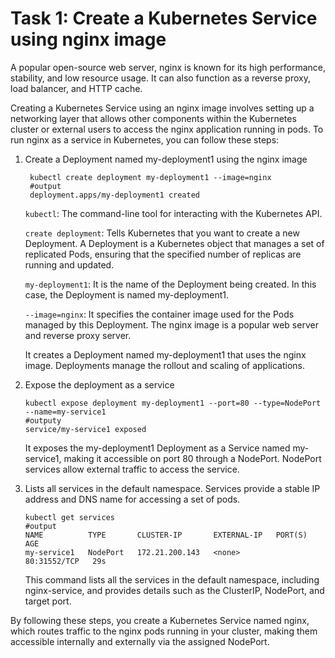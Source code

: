 # Task 1: Create a Kubernetes Service using nginx image

A popular open-source web server, nginx is known for its high performance, stability, and low resource usage. It can also function as a reverse proxy, load balancer, and HTTP cache.

Creating a Kubernetes Service using an nginx image involves setting up a networking layer that allows other components within the Kubernetes cluster or external users to access the nginx application running in pods. To run nginx as a service in Kubernetes, you can follow these steps:

1. Create a Deployment named my-deployment1 using the nginx image
    
   ```shell
    kubectl create deployment my-deployment1 --image=nginx
    #output
    deployment.apps/my-deployment1 created
    ```
    
    `kubectl`: The command-line tool for interacting with the Kubernetes API.
    
    `create deployment`: Tells Kubernetes that you want to create a new Deployment. A Deployment is a Kubernetes object that manages a set of replicated Pods, ensuring that the specified number of replicas are running and updated.
    
    `my-deployment1`: It is the name of the Deployment being created. In this case, the Deployment is named my-deployment1.
    
    `--image=nginx`: It specifies the container image used for the Pods managed by this Deployment. The nginx image is a popular web server and reverse proxy server.
    
    It creates a Deployment named my-deployment1 that uses the nginx image. Deployments manage the rollout and scaling of applications.

2. Expose the deployment as a service  
    ```shell
    kubectl expose deployment my-deployment1 --port=80 --type=NodePort --name=my-service1
    #outputy
    service/my-service1 exposed
    ```
    
    It exposes the my-deployment1 Deployment as a Service named my-service1, making it accessible on port 80 through a NodePort. NodePort services allow external traffic to access the service.

3. Lists all services in the default namespace. Services provide a stable IP address and DNS name for accessing a set of pods.  
    ```shell
    kubectl get services
    #output
    NAME          TYPE       CLUSTER-IP       EXTERNAL-IP   PORT(S)        AGE
    my-service1   NodePort   172.21.200.143   <none>        80:31552/TCP   29s
    ```
    
    This command lists all the services in the default namespace, including nginx-service, and provides details such as the ClusterIP, NodePort, and target port.

By following these steps, you create a Kubernetes Service named nginx, which routes traffic to the nginx pods running in your cluster, making them accessible internally and externally via the assigned NodePort.